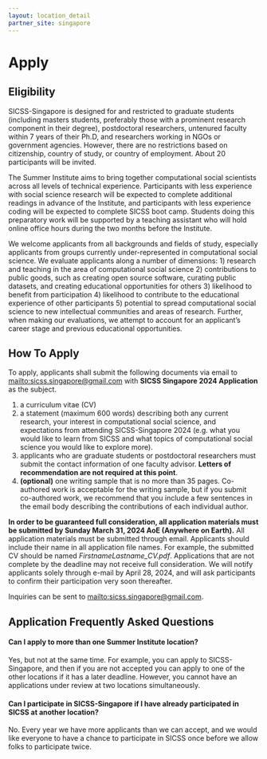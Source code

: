 ```yaml
---
layout: location_detail
partner_site: singapore 
---
```


# Apply

## Eligibility

SICSS-Singapore is designed for and restricted to graduate students (including masters students, preferably those with a prominent research component in their degree), postdoctoral researchers, untenured faculty within 7 years of their Ph.D, and researchers working in NGOs or government agencies. However, there are no restrictions based on citizenship, country of study, or country of employment. About 20 participants will be invited.

The Summer Institute aims to bring together computational social scientists across all levels of technical experience. Participants with less experience with social science research will be expected to complete additional readings in advance of the Institute, and participants with less experience coding will be expected to complete SICSS boot camp. Students doing this preparatory work will be supported by a teaching assistant who will hold online office hours during the two months before the Institute.

We welcome applicants from all backgrounds and fields of study, especially applicants from groups currently under-represented in computational social science. We evaluate applicants along a number of dimensions: 1) research and teaching in the area of computational social science 2) contributions to public goods, such as creating open source software, curating public datasets, and creating educational opportunities for others 3) likelihood to benefit from participation 4) likelihood to contribute to the educational experience of other participants 5) potential to spread computational social science to new intellectual communities and areas of research. Further, when making our evaluations, we attempt to account for an applicant’s career stage and previous educational opportunities.

## How To Apply

To apply, applicants shall submit the following documents via email to <mailto:sicss.singapore@gmail.com> with **SICSS Singapore 2024 Application** as the subject.

1. a curriculum vitae (CV)
2. a statement (maximum 600 words) describing both any current research, your interest in computational social science, and expectations from attending SICSS-Singapore 2024 (e.g. what you would like to learn from SICSS and what topics of computational social science you would like to explore more). 
3. applicants who are graduate students or postdoctoral researchers must submit the contact information of one faculty advisor. **Letters of recommendation are not required at this point**.
4. **(optional)** one writing sample that is no more than 35 pages. Co-authored work is acceptable for the writing sample, but if you submit co-authored work, we recommend that you include a few sentences in the email body describing the contributions of each individual author.



**In order to be guaranteed full consideration, all application materials must be submitted by Sunday March 31, 2024 AoE (Anywhere on Earth).** All application materials must be submitted through email. Applicants should include their name in all application file names. For example, the submitted CV should be named *FirstnameLastname_CV.pdf*. Applications that are not complete by the deadline may not receive full consideration. We will notify applicants solely through e-mail by April 28, 2024, and will ask participants to confirm their participation very soon thereafter.

Inquiries can be sent to <mailto:sicss.singapore@gmail.com>.

## Application Frequently Asked Questions

#### Can I apply to more than one Summer Institute location?

Yes, but not at the same time. For example, you can apply to SICSS-Singapore, and then if you are not accepted you can apply to one of the other locations if it has a later deadline. However, you cannot have an applications under review at two locations simultaneously.

#### Can I participate in SICSS-Singapore if I have already participated in SICSS at another location?

No. Every year we have more applicants than we can accept, and we would like everyone to have a chance to participate in SICSS once before we allow folks to participate twice.
